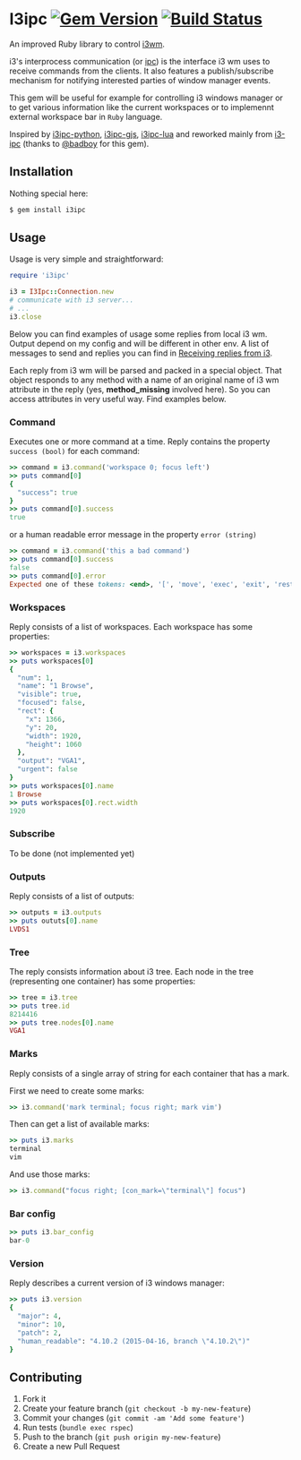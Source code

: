 # I3ipc [![Gem Version](https://badge.fury.io/rb/i3ipc.svg)](https://rubygems.org/gems/i3ipc) [![Build Status](https://api.travis-ci.org/veelenga/i3ipc-ruby.svg?branch=master)](https://travis-ci.org/veelenga/i3ipc-ruby)

An improved Ruby library to control [i3wm](http://i3wm.org/).

i3's interprocess communication (or [ipc](http://i3wm.org/docs/ipc.html)) is the interface i3 wm uses to receive commands from the clients. It also features a publish/subscribe mechanism for notifying interested parties of window manager events.

This gem will be useful for example for controlling i3 windows manager or to get various information like the current workspaces or to implemennt external workspace bar in `Ruby` language.

Inspired by [i3ipc-python](https://github.com/acrisci/i3ipc-python), [i3ipc-gjs](https://github.com/acrisci/i3ipc-gjs), [i3ipc-lua](https://github.com/acrisci/i3ipc-lua) and reworked mainly from [i3-ipc](https://github.com/badboy/i3-ipc) (thanks to [@badboy](https://github.com/badboy) for this gem).

## Installation

Nothing special here:
```sh
$ gem install i3ipc
```
## Usage

Usage is very simple and straightforward:

```ruby
require 'i3ipc'

i3 = I3Ipc::Connection.new
# communicate with i3 server...
# ...
i3.close

```

Below you can find examples of usage some replies from local i3 wm. Output depend on my config and will be different in other env. A list of messages to send and replies you can find in [Receiving replies from i3](https://i3wm.org/docs/ipc.html#_receiving_replies_from_i3).

Each reply from i3 wm will be parsed and packed in a special object. That object responds to any method with a name of an original name of i3 wm attribute in the reply (yes, **method_missing** involved here). So you can access attributes in very useful way. Find examples below.

### Command

Executes one or more command at a time. Reply contains the property `success (bool)` for each command:

```ruby
>> command = i3.command('workspace 0; focus left')
>> puts command[0]
{
  "success": true
}
>> puts command[0].success
true
```

or a human readable error message in the property `error (string)`

```ruby
>> command = i3.command('this a bad command')
>> puts command[0].success
false
>> puts command[0].error
Expected one of these tokens: <end>, '[', 'move', 'exec', 'exit', 'restart', 'reload', 'shmlog', 'debuglog', 'border', 'layout', 'append_layout', 'workspace', 'focus', 'kill', 'open', 'fullscreen', 'split', 'floating', 'mark', 'unmark', 'resize', 'rename', 'nop', 'scratchpad', 'mode', 'bar'
```

### Workspaces

Reply consists of a list of workspaces. Each workspace has some properties:

```ruby
>> workspaces = i3.workspaces
>> puts workspaces[0]
{
  "num": 1,
  "name": "1 Browse",
  "visible": true,
  "focused": false,
  "rect": {
    "x": 1366,
    "y": 20,
    "width": 1920,
    "height": 1060
  },
  "output": "VGA1",
  "urgent": false
}
>> puts workspaces[0].name
1 Browse
>> puts workspaces[0].rect.width
1920
```

### Subscribe

To be done (not implemented yet)

### Outputs

Reply consists of a list of outputs:

```ruby
>> outputs = i3.outputs
>> puts oututs[0].name
LVDS1
```

### Tree

The reply consists information about i3 tree. Each node in the tree (representing one container) has some properties:

```ruby
>> tree = i3.tree
>> puts tree.id
8214416
>> puts tree.nodes[0].name
VGA1
```

### Marks

Reply consists of a single array of string for each container that has a mark.

First we need to create some marks:

```ruby
>> i3.command('mark terminal; focus right; mark vim')
```

Then can get a list of available marks:

```ruby
>> puts i3.marks
terminal
vim
```

And use those marks:

```ruby
>> i3.command("focus right; [con_mark=\"terminal\"] focus")
```

### Bar config

```ruby
>> puts i3.bar_config
bar-0
```

### Version

Reply describes a current version of i3 windows manager:

```ruby
>> puts i3.version
{
  "major": 4,
  "minor": 10,
  "patch": 2,
  "human_readable": "4.10.2 (2015-04-16, branch \"4.10.2\")"
}
```

## Contributing

1. Fork it
1. Create your feature branch (`git checkout -b my-new-feature`)
1. Commit your changes (`git commit -am 'Add some feature'`)
1. Run tests (`bundle exec rspec`)
1. Push to the branch (`git push origin my-new-feature`)
1. Create a new Pull Request
